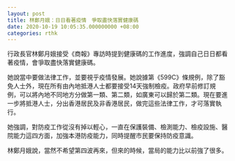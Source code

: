 ```yaml
---
layout: post
title: 林鄭月娥：日日看著疫情　爭取盡快落實健康碼
date: 2020-10-19 10:05:35.000000000 +08:00
categories: rthk
---
```


行政長官林鄭月娥接受《商報》專訪時提到健康碼的工作進度，強調自己日日都看著疫情，會爭取盡快落實健康碼。

她說當中要做法律工作，並要視乎疫情發展。她說據第《599C》條規例，除了豁免人士外，現在所有由內地抵港人士都要接受14天強制檢疫。政府早前修訂規例，可以將內地不同地方分做第一類、第二類，如廣東可以歸於第二類。現在要進一步將抵港人士，分出香港居民及非香港居民，做完這些法律工作，才可落實執行。

她強調，對防疫工作從沒有掉以輕心，一直在保護裝備、檢測能力、檢疫設施、醫院能力這四方面，加強本港防疫能力，同時提醒市民要保持防疫意識。

林鄭月娥說，當然不希望第四波再來，但來的時候，當局的能力比以前強了很多。
